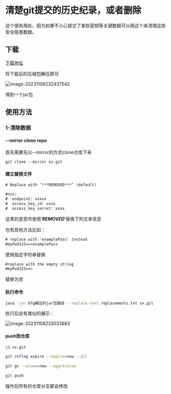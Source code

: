# 清楚git提交的历史纪录，或者删除

这个很有用处，因为如果不小心提交了某些密钥等关键数据可以用这个来清理这些安全隐患数据。

## 下载

[下载地址](https://repo1.maven.org/maven2/com/madgag/bfg/1.14.0/bfg-1.14.0.jar)

将下载后的压缩包解压即可

![image-20231108232437542](C:\Users\86157\AppData\Roaming\Typora\typora-user-images\image-20231108232437542.png)

得到一个jar包



## 使用方法

### 1-清除数据

#### --mirror clone repo

首先需要先以--mirror的方式clone仓库下来

```shell
git clone --mirror xx.git
```

#### 建立替换文件

```txt
# Replace with ‘***REMOVED***’ (default)

#oss:
#  endpoint: xxxxx
#  access_key_id: xxxx
#  access_key_secret: xxxx
```

这里的意思市使用‘***REMOVED***’替换下列文本信息

也有其他方法比如：

```txt
# replace with 'examplePass' instead
#myPwd123==>examplePass
```

使用指定字符串替换

```txt
#replace with the empty string
#myPwd123==> 
```

替换为空

#### 执行命令

```bash
java -jar bfg解压的jar包路径 --replace-text replacements.txt xx.git
```

执行后会有类似的展示：

![image-20231108233533883](C:\Users\86157\AppData\Roaming\Typora\typora-user-images\image-20231108233533883.png)

#### push到仓库

```bash
cd xx.git
 
git reflog expire --expire=now --all 
 
git gc --prune=now --aggressive
 
git push
```

操作后所有的仓库分支都会修改